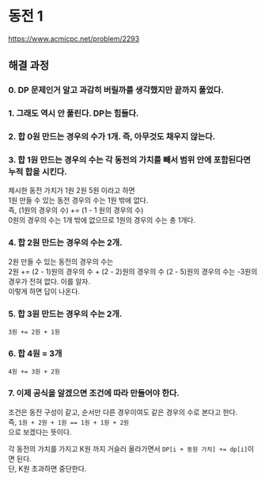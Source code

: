 # 동전 1
https://www.acmicpc.net/problem/2293
## 해결 과정
### 0. DP 문제인거 알고 과감히 버릴까를 생각했지만 끝까지 풀었다.
### 1. 그래도 역시 안 풀린다. DP는 힘들다.
### 2. 합 0원 만드는 경우의 수가 1개. 즉, 아무것도 채우지 않는다.
### 3. 합 1원 만드는 경우의 수는 각 동전의 가치를 빼서 범위 안에 포함된다면 누적 합을 시킨다.
제시한 동전 가치가 1원 2원 5원 이라고 하면    
1원 만들 수 있는 동전 경우의 수는 1원 밖에 없다.    
즉, (1원의 경우의 수) += (1 - 1 원의 경우의 수)    
0원의 경우의 수는 1개 밖에 없으므로 1원의 경우의 수는 총 1개다.   
### 4. 합 2원 만드는 경우의 수는 2개.
2원 만들 수 있는 동전의 경우의 수는   
2원 += (2 - 1)원의 경우의 수 + (2 - 2)원의 경우의 수
(2 - 5)원의 경우의 수는 -3원의 경우가 전혀 없다. 이를 알자.   
이렇게 하면 답이 나온다.    
### 5. 합 3원 만드는 경우의 수는 2개.
`3원 += 2원 + 1원`
### 6. 합 4원 = 3개
`4원 += 3원 + 2원`
### 7. 이제 공식을 알겠으면 조건에 따라 만들어야 한다.
조건은 동전 구성이 같고, 순서만 다른 경우이여도 같은 경우의 수로 본다고 한다.   
즉, `1원 + 2원 + 1원 == 1원 + 1원 + 2원`     
으로 보겠다는 뜻이다.

각 동전의 가치를 가지고 K원 까지 거슬러 올라가면서 `DP[i + 동원 가치] += dp[i]`이면 된다.    
단, K원 초과하면 중단한다.
